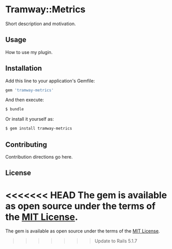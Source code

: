 # Tramway::Metrics
Short description and motivation.

## Usage
How to use my plugin.

## Installation
Add this line to your application's Gemfile:

```ruby
gem 'tramway-metrics'
```

And then execute:
```bash
$ bundle
```

Or install it yourself as:
```bash
$ gem install tramway-metrics
```

## Contributing
Contribution directions go here.

## License
<<<<<<< HEAD
The gem is available as open source under the terms of the [MIT License](https://opensource.org/licenses/MIT).
=======
The gem is available as open source under the terms of the [MIT License](http://opensource.org/licenses/MIT).
>>>>>>> Update to Rails 5.1.7

